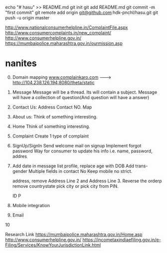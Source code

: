 echo "# hasu" >> README.md
git init
git add README.md
git commit -m "first commit"
git remote add origin git@github.com:hdk-pnchl/hasu.git
git push -u origin master



http://www.nationalconsumerhelpline.in/ComplaintFile.aspx
http://www.consumercomplaints.in/new_complaint/
http://www.consumerhelpline.gov.in/
https://mumbaipolice.maharashtra.gov.in/ourmission.asp

# nanites

0.
	Domain mapping
		www.complainkaro.com ---> http://104.238.126.194:8080/theta/static
		
1.
	Message
		Message will be a thread. Its will contain a subject.
		Message will have a collection of question(And question will have a answer)

2.
	Contact Us:
		Address
		Contact NO.
		Map

3.
	About us:
		Think of something interesting.

4.
	Home
		Think of something interesting.

5.
	Complaint
		Create 1 type of complaint

6.
	SignUp/SignIn
		Send welcome mail on signup
		Implement forgot password
		Way for consumer to update his info i.e. name, password, addres

7.
	Add date in message list
	profile, replace age with DOB
	Add trans-gender
	Multiple fields in contact No
	Keep mobile no strict.

	address, 
		remove Address Line 2 and Address Line 3. 
		Reverse the orderp
		remove countrystate
		pick city or pick city from PIN.

	ID
		P

8.
	Mobile integration

9.
	Email

10
	


Research Link
	https://mumbaipolice.maharashtra.gov.in/Home.asp
	http://www.consumerhelpline.gov.in/
	https://incometaxindiaefiling.gov.in/e-Filing/Services/KnowYourJurisdictionLink.html